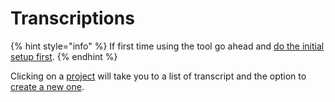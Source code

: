 # Transcriptions

{% hint style="info" %}
If first time using the tool go ahead and [do the initial setup first](../setup.md).
{% endhint %}

Clicking on a  [project](../projects-1/create-a-new-project.md)  will take you to a list of transcript and the option to[ create a new one](create-a-new-transcription.md).

